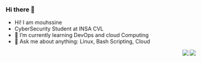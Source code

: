 ### Hi there 👋

<!--
**mouhssineEL/mouhssineEL** is a ✨ _special_ ✨ repository because its `README.md` (this file) appears on your GitHub profile.

Here are some ideas to get you started:

- 🔭 I’m currently working on ...
- 👯 I’m looking to collaborate on ...
- 🤔 I’m looking for help with ...
- 📫 How to reach me: ...
- 😄 Pronouns: ...
- ⚡ Fun fact: ...
--> 
- Hi! I am mouhssine
- CyberSecurity Student at INSA CVL
- 🌱 I’m currently learning DevOps and cloud Computing
- 💬 Ask me about anything: Linux, Bash Scripting, Cloud
<div>
	  <img align="right" src="https://github-readme-stats.vercel.app/api/top-langs?username=mouhssineEL&layout=compact&langs_count=8&theme=radical" />
	  <img align="right" src="https://github-readme-stats.vercel.app/api?username=mouhssineEL&count_private=true&show_icons=true&include_all_commits=true&hide_rank=true&hide_title=true&theme=dracula"/>

</div>

